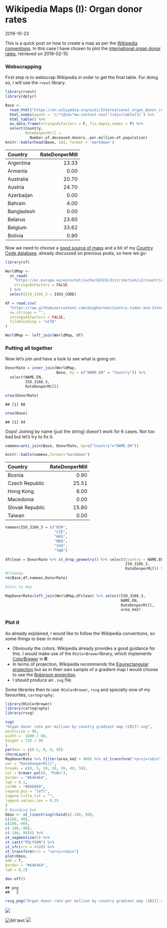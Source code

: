 Wikipedia Maps (I): Organ donor rates
================
2019-10-23

This is a quick post on how to create a map as per the [Wikipedia
conventions](https://en.wikipedia.org/wiki/Wikipedia:WikiProject_Maps/Conventions#Gradient_maps).
In this case I have chosen to plot the [international organ donor
rates](https://en.wikipedia.org/wiki/International_organ_donor_rates),
retrieved on 2019-02-10.

### Webscrapping

First step is to webscrap Wikipedia in order to get the final table. For
doing so, I will use the `rvest` library.

``` r
library(rvest)
library(dplyr)

Base <-
  read_html("https://en.wikipedia.org/wiki/International_organ_donor_rates") %>%
  html_nodes(xpath = '//*[@id="mw-content-text"]/div/table[3]') %>%
  html_table() %>%
  as.data.frame(stringsAsFactors = F, fix.empty.names = F) %>%
  select(Country,
         RateDonperMill =
           Number.of.deceased.donors..per.million.of.population)
knitr::kable(head(Base, 10), format = 'markdown')
```

| Country    | RateDonperMill |
| :--------- | -------------: |
| Argentina  |          13.33 |
| Armenia    |           0.00 |
| Australia  |          20.70 |
| Austria    |          24.70 |
| Azerbaijan |           0.00 |
| Bahrain    |           4.00 |
| Bangladesh |           0.00 |
| Belarus    |          23.60 |
| Belgium    |          33.62 |
| Bolivia    |           0.90 |

Now we need to choose a [good source of
maps](https://dieghernan.github.io/201906_Beautiful2/) and a bit of my
[Country Code
database](https://dieghernan.github.io/201904_Using-CountryCodes/),
already discussed on previous posts, so here we go:

``` r
library(sf)

WorldMap <-
  st_read(
    "https://ec.europa.eu/eurostat/cache/GISCO/distribution/v2/countries/geojson/CNTR_RG_10M_2016_3857.geojson",
    stringsAsFactors = FALSE
  ) %>%
  select(ISO_3166_3 = ISO3_CODE)

df = read.csv(
  "https://raw.githubusercontent.com/dieghernan/Country-Codes-and-International-Organizations/master/outputs/Countrycodes.csv",
  na.strings = "",
  stringsAsFactors = FALSE,
  fileEncoding = "utf8"
)

WorldMap <- left_join(WorldMap, df)
```

### Putting all together

Now let’s join and have a look to see what is going on:

``` r
DonorRate = inner_join(WorldMap,
                       Base, by = c("NAME.EN" = "Country")) %>%
  select(NAME.EN,
         ISO_3166_3,
         RateDonperMill)

nrow(DonorRate)
```

    ## [1] 88

``` r
nrow(Base)
```

    ## [1] 94

Oops\! Joining by name (just the string) doesn’t work for 6 cases. Not
too bad but let’s try to fix it.

``` r
nameex=anti_join(Base, DonorRate, by=c("Country"="NAME.EN"))

knitr::kable(nameex,format="markdown")
```

| Country         | RateDonperMill |
| :-------------- | -------------: |
| Bosnia          |           0.90 |
| Czech Republic  |          25.51 |
| Hong Kong       |           6.00 |
| Macedonia       |           0.00 |
| Slovak Republic |          15.80 |
| Taiwan          |           0.00 |

``` r
nameex$ISO_3166_3 = c("BIH",
                      "CZE",
                      "HKG",
                      "MKD",
                      "SVK",
                      "TWN")

dfclean = DonorRate %>% st_drop_geometry() %>% select(Country = NAME.EN,
                                                      ISO_3166_3,
                                                      RateDonperMill) %>% rbind(nameex)
#Cleanup
rm(Base,df,nameex,DonorRate)

#Join to map

MapDonorRate=left_join(WorldMap,dfclean) %>% select(ISO_3166_3,
                                                    NAME.EN,
                                                    RateDonperMill,
                                                    area_km2)
```

### Plot it

As already explained, I would like to follow the Wikipedia conventions,
so some things to bear in mind:

  - Obviously the colors. Wikipedia already provides a good guidance for
    this. I would make use of the `RColorBrewer`library, which
    implements
    [ColorBrewer](http://colorbrewer2.org/#type=sequential&scheme=PuBu&n=9)
    in **R**.
  - In terms of projection, Wikipedia recommends the [Equirectangular
    projection](https://en.wikipedia.org/wiki/Equirectangular_projection)
    but as in their own sample of a gradient map I would choose to use
    the [Robinson
    projection](https://en.wikipedia.org/wiki/Robinson_projection).
  - I should produce an `.svg` file.

Some libraries then to use: `RColorBrewer`, `rsvg` and specially onw of
my favourites, `cartography`:

``` r
library(RColorBrewer)
library(cartography)
library(rsvg)

svg(
"Organ donor rate per million by country gradient map (2017).svg",
pointsize = 90,
width =  1600 / 90,
height = 728 / 90
)
par(mar = c(0.5, 0, 0, 0))
choroLayer(
MapDonorRate %>% filter(area_km2 > 400) %>% st_transform("+proj=robin") ,
var = "RateDonperMill",
breaks = c(0, 5, 10, 20, 30, 40, 50),
col = brewer.pal(6, "PuBu"),
border = "#646464",
lwd = 0.1,
colNA = "#E0E0E0",
legend.pos = "left",
legend.title.txt = "",
legend.values.cex = 0.25
)
# Bounding box
bbox <- st_linestring(rbind(c(-180, 90),
c(180, 90),
c(180,-90),
c(-180,-90),
c(-180, 90))) %>%
st_segmentize(5) %>%
st_cast("POLYGON") %>%
st_sfc(crs = 4326) %>%
st_transform(crs = "+proj=robin")
plot(bbox,
add = T,
border = "#646464",
lwd = 0.2)

dev.off()
```

    ## png 
    ##   2

``` r
rsvg_png("Organ donor rate per million by country gradient map (2017).svg","DonorRate.png")
```

<img src="DonorRate.png" style="display: block; margin: auto;" />

![Alt
text](Organ%20donor%20rate%20per%20million%20by%20country%20gradient%20map%20\(2017\).svg)
<img src="Organ donor rate per million by country gradient map (2017).svg">
